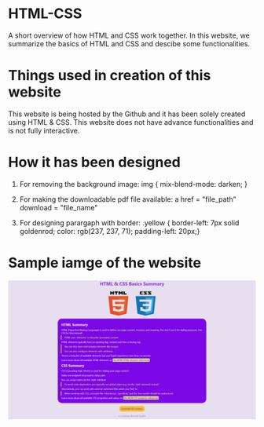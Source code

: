 # HTML-CSS
A short overview of how HTML and CSS work together. In this website, we summarize the basics of HTML and CSS and descibe some functionalities.

# Things used in creation of this website
This website is being hosted by the Github and it has been solely created using HTML & CSS. This website does not have advance functionalities and is not fully interactive.

# How it has been designed
1. For removing the background image:
    img { mix-blend-mode: darken; }

2. For making the downloadable pdf file available:
    a href = "file_path" download = "file_name"
3. For designing parargaph with border: 
    .yellow { border-left: 7px solid goldenrod; color: rgb(237, 237, 71); padding-left: 20px;}


# Sample iamge of the website 
![Sample of the website](<Sample of the website.png>)